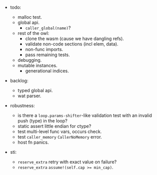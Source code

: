 
- todo:
    - malloc test.
    - global api.
        - `caller_global(name)`?
    - rest of the owl:
        - clone the wasm (cause we have dangling refs).
        - validate non-code sections (incl elem, data).
        - non-func imports.
        - pass remaining tests.
    - debugging.
    - mutable instances.
        - generational indices.


- backlog:
    - typed global api.
    - wat parser.

- robustness:
    - is there a `loop.params-shifter`-like validation test with an invalid push (type) in the loop?
    - static assert little endian for ctype?
    - test multi-level func vars, occurs check.
    - test `caller_memory` `CallerNoMemory` error.
    - host fn panics.

- sti:
    - `reserve_extra` retry with exact value on failure?
    - `reserve_extra` `assume!(self.cap >= min_cap)`.


